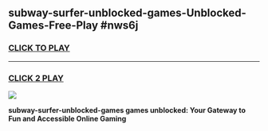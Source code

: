 
## subway-surfer-unblocked-games-Unblocked-Games-Free-Play #nws6j
<h3>
<a href="https://us.freeplayer.one?title=subway-surfer-unblocked-games&ref=9M">CLICK TO PLAY</a></h3>
<hr>

<h3>
<a href="https://us.freeplayer.one?title=subway-surfer-unblocked-games&ref=9M">CLICK 2 PLAY</a>
  
</h3>

<a href="https://us.freeplayer.one?title=subway-surfer-unblocked-games&ref=9M"><img src="https://clearcache.store/games.png"></a>


**subway-surfer-unblocked-games games unblocked: Your Gateway to Fun and Accessible Online Gaming**
